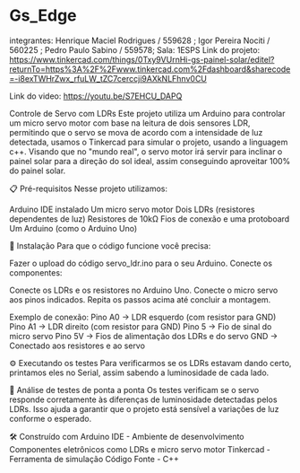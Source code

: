 # Gs_Edge
integrantes: Henrique Maciel Rodrigues / 559628 ; Igor Pereira Nociti / 560225 ; Pedro Paulo Sabino / 559578; Sala: 1ESPS
Link do projeto: https://www.tinkercad.com/things/0Txy9VUrnHi-gs-painel-solar/editel?returnTo=https%3A%2F%2Fwww.tinkercad.com%2Fdashboard&sharecode=-i8exTWHrZwx_rfuLW_tZC7cerccji9AXkNLFhnv0CU



Link do video: https://youtu.be/S7EHCU_DAPQ


Controle de Servo com LDRs
Este projeto utiliza um Arduino para controlar um micro servo motor com base na leitura de dois sensores LDR, permitindo que o servo se mova de acordo com a intensidade de luz detectada, usamos o Tinkercad para simular o projeto, usando a linguagem c++. Visando que no "mundo real", o servo motor irá servir para inclinar o painel solar para a direção do sol ideal, assim conseguindo aproveitar 100% do painel solar.


📋 Pré-requisitos
Nesse projeto utilizamos:

Arduino IDE instalado
Um micro servo motor
Dois LDRs (resistores dependentes de luz)
Resistores de 10kΩ
Fios de conexão e uma protoboard
Um Arduino (como o Arduino Uno)

🔧 Instalação
Para que o código funcione você precisa:

Fazer o upload do código servo_ldr.ino para o seu Arduino.
Conecte os componentes:

Conecte os LDRs e os resistores no Arduino Uno.
Conecte o micro servo aos pinos indicados.
Repita os passos acima até concluir a montagem.

Exemplo de conexão:
Pino A0 → LDR esquerdo (com resistor para GND)
Pino A1 → LDR direito (com resistor para GND)
Pino 5 → Fio de sinal do micro servo
Pino 5V → Fios de alimentação dos LDRs e do servo
GND → Conectado aos resistores e ao servo

⚙️ Executando os testes
Para verificarmos se os LDRs estavam dando certo, printamos eles no Serial, assim sabendo a luminosidade de cada lado.

🔩 Análise de testes de ponta a ponta
Os testes verificam se o servo responde corretamente às diferenças de luminosidade detectadas pelos LDRs. Isso ajuda a garantir que o projeto está sensível a variações de luz conforme o esperado.

🛠️ Construído com
Arduino IDE - Ambiente de desenvolvimento
Componentes eletrônicos como LDRs e micro servo motor
Tinkercad - Ferramenta de simulação
Código Fonte - C++



